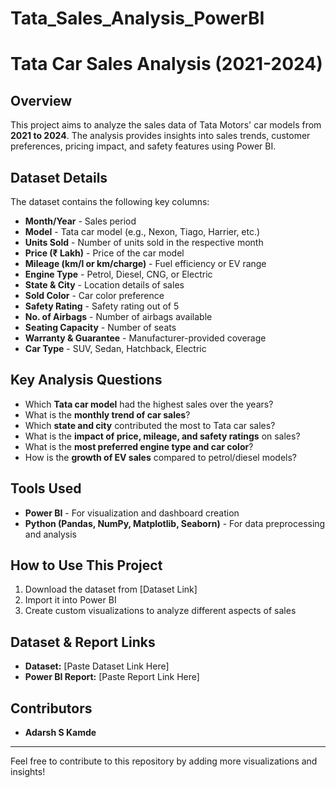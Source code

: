 # Tata_Sales_Analysis_PowerBI

# Tata Car Sales Analysis (2021-2024)

## Overview
This project aims to analyze the sales data of Tata Motors' car models from **2021 to 2024**. The analysis provides insights into sales trends, customer preferences, pricing impact, and safety features using Power BI.

## Dataset Details
The dataset contains the following key columns:
- **Month/Year** - Sales period
- **Model** - Tata car model (e.g., Nexon, Tiago, Harrier, etc.)
- **Units Sold** - Number of units sold in the respective month
- **Price (₹ Lakh)** - Price of the car model
- **Mileage (km/l or km/charge)** - Fuel efficiency or EV range
- **Engine Type** - Petrol, Diesel, CNG, or Electric
- **State & City** - Location details of sales
- **Sold Color** - Car color preference
- **Safety Rating** - Safety rating out of 5
- **No. of Airbags** - Number of airbags available
- **Seating Capacity** - Number of seats
- **Warranty & Guarantee** - Manufacturer-provided coverage
- **Car Type** - SUV, Sedan, Hatchback, Electric

## Key Analysis Questions
- Which **Tata car model** had the highest sales over the years?
- What is the **monthly trend of car sales**?
- Which **state and city** contributed the most to Tata car sales?
- What is the **impact of price, mileage, and safety ratings** on sales?
- What is the **most preferred engine type and car color**?
- How is the **growth of EV sales** compared to petrol/diesel models?

## Tools Used
- **Power BI** - For visualization and dashboard creation
- **Python (Pandas, NumPy, Matplotlib, Seaborn)** - For data preprocessing and analysis

## How to Use This Project
1. Download the dataset from [Dataset Link]
2. Import it into Power BI
3. Create custom visualizations to analyze different aspects of sales

## Dataset & Report Links
- **Dataset:** [Paste Dataset Link Here]
- **Power BI Report:** [Paste Report Link Here]

## Contributors
- **Adarsh S Kamde**

---
Feel free to contribute to this repository by adding more visualizations and insights!

